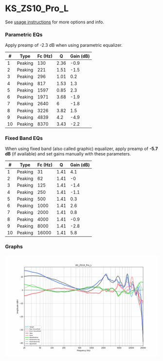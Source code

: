 # KS_ZS10_Pro_L
See [usage instructions](https://github.com/jaakkopasanen/AutoEq#usage) for more options and info.

### Parametric EQs
Apply preamp of -2.3 dB when using parametric equalizer.

|   # | Type    |   Fc (Hz) |    Q |   Gain (dB) |
|-----|---------|-----------|------|-------------|
|   1 | Peaking |       130 | 2.36 |        -0.9 |
|   2 | Peaking |       221 | 1.51 |        -1.5 |
|   3 | Peaking |       296 | 1.01 |         0.2 |
|   4 | Peaking |       817 | 1.53 |         1.3 |
|   5 | Peaking |      1597 | 0.85 |         2.3 |
|   6 | Peaking |      1971 | 3.68 |        -1.9 |
|   7 | Peaking |      2640 | 6    |        -1.8 |
|   8 | Peaking |      3226 | 3.82 |         1.5 |
|   9 | Peaking |      4839 | 4.2  |        -4.9 |
|  10 | Peaking |      8370 | 3.43 |        -2.2 |

### Fixed Band EQs
When using fixed band (also called graphic) equalizer, apply preamp of **-5.7 dB** (if available) and set gains manually with these parameters.

|   # | Type    |   Fc (Hz) |    Q |   Gain (dB) |
|-----|---------|-----------|------|-------------|
|   1 | Peaking |        31 | 1.41 |         4.1 |
|   2 | Peaking |        62 | 1.41 |        -0   |
|   3 | Peaking |       125 | 1.41 |        -1.4 |
|   4 | Peaking |       250 | 1.41 |        -1.1 |
|   5 | Peaking |       500 | 1.41 |         0.3 |
|   6 | Peaking |      1000 | 1.41 |         2.6 |
|   7 | Peaking |      2000 | 1.41 |         0.8 |
|   8 | Peaking |      4000 | 1.41 |        -0.9 |
|   9 | Peaking |      8000 | 1.41 |        -2.8 |
|  10 | Peaking |     16000 | 1.41 |         5.8 |

### Graphs
![](./KS_ZS10_Pro_L.png)
